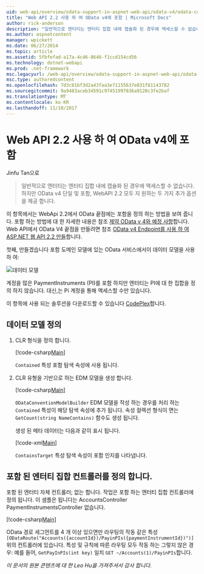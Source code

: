 ```yaml
---
uid: web-api/overview/odata-support-in-aspnet-web-api/odata-v4/odata-containment-in-web-api-22
title: "Web API 2.2 사용 하 여 OData v4에 포함 | Microsoft Docs"
author: rick-anderson
description: "일반적으로 엔터티는 엔터티 집합 내에 캡슐화 된 경우에 액세스할 수 없습니다. 하지만 단일 및 Con 두 개의 추가 옵션을 제공 하는 OData v4..."
ms.author: aspnetcontent
manager: wpickett
ms.date: 06/27/2014
ms.topic: article
ms.assetid: 5fbfefad-a17a-4c46-8646-f1ccd154cd56
ms.technology: dotnet-webapi
ms.prod: .net-framework
msc.legacyurl: /web-api/overview/odata-support-in-aspnet-web-api/odata-v4/odata-containment-in-web-api-22
msc.type: authoredcontent
ms.openlocfilehash: 7d3c81bf3d2a43faa3e71155637e031f81143782
ms.sourcegitcommit: 9a9483aceb34591c97451997036a9120c3fe2baf
ms.translationtype: MT
ms.contentlocale: ko-KR
ms.lasthandoff: 11/10/2017
---
```

<a name="containment-in-odata-v4-using-web-api-22"></a>Web API 2.2 사용 하 여 OData v4에 포함
====================
Jinfu Tan으로

> 일반적으로 엔터티는 엔터티 집합 내에 캡슐화 된 경우에 액세스할 수 없습니다. 하지만 OData v4 단일 및 포함, WebAPI 2.2 모두 지 원하는 두 가지 추가 옵션을 제공 합니다.


이 항목에서는 WebApi 2.2에서 OData 끝점에는 포함을 정의 하는 방법을 보여 줍니다. 포함 하는 방법에 대 한 자세한 내용은 참조 [제약 OData v 4와 예정 사항](https://blogs.msdn.com/b/odatateam/archive/2014/03/13/containment-is-coming-with-odata-v4.aspx)합니다. Web API에서 OData V4 끝점을 만들려면 참조 [OData v4 Endpoint를 사용 하 여 ASP.NET 웹 API 2.2 만들](create-an-odata-v4-endpoint.md)합니다.

첫째, 만들겠습니다 포함 도메인 모델에 있는 OData 서비스에서이 데이터 모델을 사용 하 여:

![데이터 모델](odata-containment-in-web-api-22/_static/image1.png)

계정을 많은 PaymentInstruments (PI)를 포함 하지만 엔터티는 PI에 대 한 집합을 정의 하지 않습니다. 대신,는 Pi 계정을 통해 액세스할 수만 있습니다.

이 항목에 사용 되는 솔루션을 다운로드할 수 있습니다 [CodePlex](https://aspnet.codeplex.com/SourceControl/latest#Samples/WebApi/OData/v4/ODataContainmentSample/)합니다.

## <a name="defining-the-data-model"></a>데이터 모델 정의

1. CLR 형식을 정의 합니다.

    [!code-csharp[Main](odata-containment-in-web-api-22/samples/sample1.cs)]

    `Contained` 특성 포함 탐색 속성에 사용 됩니다.
2. CLR 유형을 기반으로 하는 EDM 모델을 생성 합니다.

    [!code-csharp[Main](odata-containment-in-web-api-22/samples/sample2.cs)]

    `ODataConventionModelBuilder` EDM 모델을 작성 하는 경우를 처리 하는 `Contained` 특성이 해당 탐색 속성에 추가 됩니다. 속성 컬렉션 형식이 면는 `GetCount(string NameContains)` 함수도 생성 됩니다.

    생성 된 메타 데이터는 다음과 같이 표시 됩니다.

    [!code-xml[Main](odata-containment-in-web-api-22/samples/sample3.xml?highlight=10)]

    `ContainsTarget` 특성 탐색 속성이 포함 인지를 나타냅니다.

## <a name="define-the-containing-entity-set-controller"></a>포함 된 엔터티 집합 컨트롤러를 정의 합니다.

포함 된 엔터티 자체 컨트롤러; 없는 합니다. 작업은 포함 하는 엔터티 집합 컨트롤러에 정의 됩니다. 이 샘플은 됩니다는 AccountsController PaymentInstrumentsController 없습니다.

[!code-csharp[Main](odata-containment-in-web-api-22/samples/sample4.cs)]

OData 경로 세그먼트를 4 개 이상 있으면만 라우팅의 작동 같은 특성 `[ODataRoute("Accounts({accountId})/PayinPIs({paymentInstrumentId})")]` 위의 컨트롤러에 있습니다. 특성 및 규칙에 따른 라우팅 모두 작동 하는 그렇지 않은 경우: 예를 들어, `GetPayInPIs(int key)` 일치 `GET ~/Accounts(1)/PayinPIs`합니다.

*이 문서의 원본 콘텐츠에 대 한 Leo Hu을 가져주셔서 감사 합니다.*
